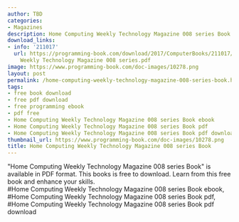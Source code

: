 ```yaml
---
author: TBD
categories:
- Magazines
description: Home Computing Weekly Technology Magazine 008 series Book
download_links:
- info: '211017'
  url: https://programming-book.com/download/2017/ComputerBooks/211017/Home Computing
    Weekly Technology Magazine 008 series.pdf
image: https://www.programming-book.com/doc-images/10278.png
layout: post
permalink: /home-computing-weekly-technology-magazine-008-series-book.html
tags:
- free book download
- free pdf download
- free programming ebook
- pdf free
- Home Computing Weekly Technology Magazine 008 series Book ebook
- Home Computing Weekly Technology Magazine 008 series Book pdf
- Home Computing Weekly Technology Magazine 008 series Book pdf download
thumbnail_url: https://www.programming-book.com/doc-images/10278.png
title: Home Computing Weekly Technology Magazine 008 series Book
---
```


 
<div class="item-desc text-justify">
  "Home Computing Weekly Technology Magazine 008 series Book" is available in PDF format. This books is free to download. Learn from this free book and enhance your skills.
  <br>
  #Home Computing Weekly Technology Magazine 008 series Book ebook, #Home Computing Weekly Technology Magazine 008 series Book pdf, #Home Computing Weekly Technology Magazine 008 series Book pdf download
</div>